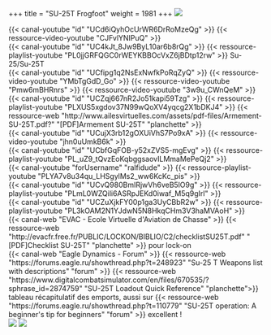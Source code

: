 +++
title = "SU-25T Frogfoot"
weight = 1981
+++
<img src=/apprentissage/su25t_formation2.png class=decoration />

<div class="contenu"> <!-- le hangar de Sklang //-->
{{< canal-youtube "id" "UCd6iQyhOcUrWR6DrRoMzeQg" >}}
{{< ressource-video-youtube "CJFvlYNIPuQ" >}}
</div>

<div class="contenu"> <!-- Ian Christie //-->
{{< canal-youtube "id" "UC4kJt_8Jw9ByL10ar6b8rQg" >}}
{{< ressource-playlist-youtube "PL0jjGRFQGC0rWEYKBBOcVxZ6jBDtp12rw" >}} Su-25/Su-25T
</div>

<div class="contenu"> <!-- TheSkyline35 //-->
{{< canal-youtube "id" "UCfipg1q2NsExNwfkPoRqZyQ" >}}
{{< ressource-video-youtube "YMbTgGdD_Go" >}}
{{< ressource-video-youtube "Pmw6mBHRnrs" >}}
{{< ressource-video-youtube "3w9u_CWnQeM" >}}
</div>

<div class="contenu"> <!-- Ailes Virtuelles //-->
{{< canal-youtube "id" "UCZqj667nR2Jo51kapi59Tzg" >}}
{{< ressource-playlist-youtube "PLXUS5xgdov37N99wQoXV4yqcg2X1bDKJ4" >}}
{{< ressource-web "http://www.ailesvirtuelles.com/assets/pdf-files/Armement-SU-25T.pdf?" "[PDF]Armement SU-25T" "planchette" >}}
</div>

<div class="contenu"> <!-- Wolf5 //-->
{{< canal-youtube "id" "UCujX3rb12gOXUiVhS7Po9xA" >}}
{{< ressource-video-youtube "jhn0uUmkB6k" >}}
</div>

<div class="contenu"> <!-- Commander Steinsch //-->
{{< canal-youtube "id" "UCbfGqFOB-y52xZVS5-mgEvg" >}}
{{< ressource-playlist-youtube "PL_uZ9_tQvzEoKqbggsaovILMmaMePeQj2" >}}
</div>

<div class="contenu"> <!-- ralfidude //-->
{{< canal-youtube "forUsername" "ralfidude" >}}
{{< ressource-playlist-youtube "PLYA7v8u34qu_LHSgylMs2_ww6KcKc_pis" >}}
</div>

<div class="contenu"> <!-- Banana Mayo //-->
{{< canal-youtube "id" "UCvQ980BmIRjwVh6veB5lO9g" >}}
{{< ressource-playlist-youtube "PLmL0WZQili6ASRpJEKd0iwaf_M5q9gIrl" >}}
</div>

<div class="contenu"> <!-- Grim Reapers //-->
{{< canal-youtube "id" "UCZuXjkFY00p1ga3UyCBbR2w" >}}
{{< ressource-playlist-youtube "PL3kOAM2N1YJdwN5N8HkqCHm3V3haMVAoH" >}}
</div>

<div class="contenu">
{{< canal-web "EVAC - Ecole Virtuelle d'Aviation de Chasse" >}}
{{< ressource-web "http://evacfr.free.fr/PUBLIC/LOCKON/BIBLIO/C2/checklistSU25T.pdf" "[PDF]Checklist SU-25T" "planchette" >}}
pour lock-on
</div>

<div class="contenu">
{{< canal-web "Eagle Dynamics - Forum" >}}
{{< ressource-web "https://forums.eagle.ru/showthread.php?t=248923" "Su-25 T Weapons list with descriptions" "forum" >}}
{{< ressource-web "https://www.digitalcombatsimulator.com/en/files/670535/?sphrase_id=2874759" "SU-25T Loadout Quick Reference" "planchette">}}
tableau récapitulatif des emports, aussi sur 
{{< ressource-web "https://forums.eagle.ru/showthread.php?t=110779" "SU-25T operation: A beginner's tip for beginners" "forum" >}}
excellent !
</div>

<img src=/apprentissage/su25t_nuit_sur_piste.png class=decoration />

<img src=/apprentissage/su25t_formation.png class=decoration />
